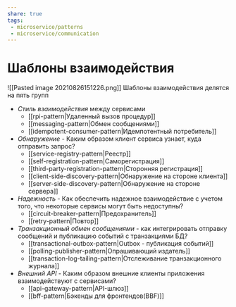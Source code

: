 ```yaml
---
share: true
tags:
 - microservice/patterns
 - microservice/communication
---
```

# Шаблоны взаимодействия
![[Pasted image 20210826151226.png]]
Шаблоны взаимодействия делятся на пять групп
+ *Стиль взаимодействия* между сервисами
	+ [[rpi-pattern|Удаленный вызов процедур]]
	+ [[messaging-pattern|Обмен сообщениями]]
	+ [[idempotent-consumer-pattern|Идемпотентный потребитель]]
+ *Обнаружение* - Каким образом клиент сервиса узнает, куда отправить запрос?
	+ [[service-registry-pattern|Реестр]]
	+ [[self-registration-pattern|Саморегистрация]]
	+ [[third-party-registration-pattern|Сторонняя регистрация]]
	+ [[client-side-discovery-pattern|Обнаружение на стороне клиента]]
	+ [[server-side-discovery-pattern|Обнаружение на стороне сервера]]
+ *Надежность* - Как обеспечить надежное взаимодействие с учетом того, что некоторые сервисы могут быть недоступны?
	+ [[circuit-breaker-pattern|Предохранитель]]
	+ [[retry-pattern|Повтор]]
+ *Транзакционный обмен сообщениями* - как интегрировать отправку сообщений и публикацию событий с транзакциями БД?
	+ [[transactional-outbox-pattern|Outbox - публикация событий]]
	+ [[polling-publisher-pattern|Опрашивающий издатель]]
	+ [[transaction-log-tailing-pattern|Отслеживание транзакционного журнала]]
+ *Внешний API* - Каким образом внешние клиенты приложения взаимодействуют с сервисами?
	+ [[api-gateway-pattern|API-шлюз]]
	+ [[bff-pattern|Бэкенды для фронтендов(BBF)]]
